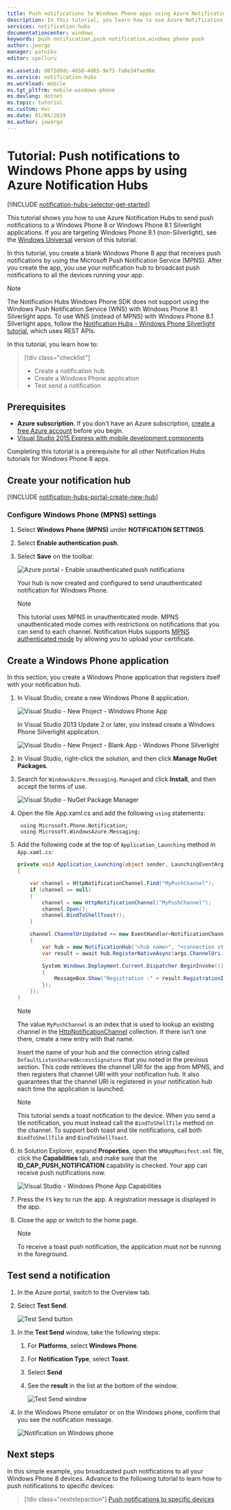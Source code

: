 ```yaml
---
title: Push notifications to Windows Phone apps using Azure Notification Hubs| Microsoft Docs
description: In this tutorial, you learn how to use Azure Notification Hubs to push notifications to a Windows Phone 8 or Windows Phone 8.1 Silverlight application.
services: notification-hubs
documentationcenter: windows
keywords: push notification,push notification,windows phone push
author: jwargo
manager: patniko
editor: spelluru

ms.assetid: d872d8dc-4658-4d65-9e71-fa8e34fae96e
ms.service: notification-hubs
ms.workload: mobile
ms.tgt_pltfrm: mobile-windows-phone
ms.devlang: dotnet
ms.topic: tutorial
ms.custom: mvc
ms.date: 01/04/2019
ms.author: jowargo
---
```


# Tutorial: Push notifications to Windows Phone apps by using Azure Notification Hubs

[!INCLUDE [notification-hubs-selector-get-started](../../includes/notification-hubs-selector-get-started.md)]

This tutorial shows you how to use Azure Notification Hubs to send push notifications to a Windows Phone 8 or Windows Phone 8.1 Silverlight applications. If you are targeting Windows Phone 8.1 (non-Silverlight), see the [Windows Universal](notification-hubs-windows-store-dotnet-get-started-wns-push-notification.md) version of this tutorial.

In this tutorial, you create a blank Windows Phone 8 app that receives push notifications by using the Microsoft Push Notification Service (MPNS). After you create the app, you use your notification hub to broadcast push notifications to all the devices running your app.

> [!NOTE]
> The Notification Hubs Windows Phone SDK does not support using the Windows Push Notification Service (WNS) with Windows Phone 8.1 Silverlight apps. To use WNS (instead of MPNS) with Windows Phone 8.1 Silverlight apps, follow the [Notification Hubs - Windows Phone Silverlight tutorial], which uses REST APIs.

In this tutorial, you learn how to:

> [!div class="checklist"]
> * Create a notification hub
> * Create a Windows Phone application
> * Test send a notification

## Prerequisites

* **Azure subscription**. If you don't have an Azure subscription, [create a free Azure account](https://azure.microsoft.com/free/) before you begin.
* [Visual Studio 2015 Express with mobile development components](https://www.visualstudio.com/vs/older-downloads/)

Completing this tutorial is a prerequisite for all other Notification Hubs tutorials for Windows Phone 8 apps.

## Create your notification hub

[!INCLUDE [notification-hubs-portal-create-new-hub](../../includes/notification-hubs-portal-create-new-hub.md)]

### Configure Windows Phone (MPNS) settings

1. Select **Windows Phone (MPNS)** under **NOTIFICATION SETTINGS**.
2. Select **Enable authentication push**.
3. Select **Save** on the toolbar.

    ![Azure portal - Enable unauthenticated push notifications](./media/notification-hubs-windows-phone-get-started/azure-portal-unauth.png)

    Your hub is now created and configured to send unauthenticated notification for Windows Phone.

    > [!NOTE]
    > This tutorial uses MPNS in unauthenticated mode. MPNS unauthenticated mode comes with restrictions on notifications that you can send to each channel. Notification Hubs supports [MPNS authenticated mode](/previous-versions/windows/apps/ff941099(v=vs.105)) by allowing you to upload your certificate.

## Create a Windows Phone application

In this section, you create a Windows Phone application that registers itself with your notification hub.

1. In Visual Studio, create a new Windows Phone 8 application.

    ![Visual Studio - New Project - Windows Phone App][13]

    In Visual Studio 2013 Update 2 or later, you instead create a Windows Phone Silverlight application.

    ![Visual Studio - New Project - Blank App - Windows Phone Silverlight][11]
2. In Visual Studio, right-click the solution, and then click **Manage NuGet Packages**.
3. Search for `WindowsAzure.Messaging.Managed` and click **Install**, and then accept the terms of use.

    ![Visual Studio - NuGet Package Manager][20]
4. Open the file App.xaml.cs and add the following `using` statements:

        using Microsoft.Phone.Notification;
        using Microsoft.WindowsAzure.Messaging;
5. Add the following code at the top of `Application_Launching` method in `App.xaml.cs`:

    ```csharp
    private void Application_Launching(object sender, LaunchingEventArgs e)
    {

        var channel = HttpNotificationChannel.Find("MyPushChannel");
        if (channel == null)
        {
            channel = new HttpNotificationChannel("MyPushChannel");
            channel.Open();
            channel.BindToShellToast();
        }

        channel.ChannelUriUpdated += new EventHandler<NotificationChannelUriEventArgs>(async (o, args) =>
        {
            var hub = new NotificationHub("<hub name>", "<connection string>");
            var result = await hub.RegisterNativeAsync(args.ChannelUri.ToString());

            System.Windows.Deployment.Current.Dispatcher.BeginInvoke(() =>
            {
                MessageBox.Show("Registration :" + result.RegistrationId, "Registered", MessageBoxButton.OK);
            });
        });
    }
    ```

   > [!NOTE]
   > The value `MyPushChannel` is an index that is used to lookup an existing channel in the [HttpNotificationChannel](/previous-versions/ff402781(v=vs.110)) collection. If there isn't one there, create a new entry with that name.

    Insert the name of your hub and the connection string called `DefaultListenSharedAccessSignature` that you noted in the previous section.
    This code retrieves the channel URI for the app from MPNS, and then registers that channel URI with your notification hub. It also guarantees that the channel URI is registered in your notification hub each time the application is launched.

   > [!NOTE]
   > This tutorial sends a toast notification to the device. When you send a tile notification, you must instead call the `BindToShellTile` method on the channel. To support both toast and tile notifications, call both `BindToShellTile` and  `BindToShellToast`.

6. In Solution Explorer, expand **Properties**, open the `WMAppManifest.xml` file, click the **Capabilities** tab, and make sure that the **ID_CAP_PUSH_NOTIFICATION** capability is checked. Your app can receive push notifications now.

    ![Visual Studio - Windows Phone App Capabilities][14]
7. Press the `F5` key to run the app. A registration message is displayed in the app.
8. Close the app or switch to the home page.

   > [!NOTE]
   > To receive a toast push notification, the application must not be running in the foreground.

## Test send a notification

1. In the Azure portal, switch to the Overview tab.
2. Select **Test Send**.

    ![Test Send button](./media/notification-hubs-windows-phone-get-started/test-send-button.png)
3. In the **Test Send** window, take the following steps:

    1. For **Platforms**, select **Windows Phone**.
    2. For **Notification Type**, select **Toast**.
    3. Select **Send**
    4. See the **result** in the list at the bottom of the window.

        ![Test Send window](./media/notification-hubs-windows-phone-get-started/test-send-window.png)
4. In the Windows Phone emulator or on the Windows phone, confirm that you see the notification message.

    ![Notification on Windows phone](./media/notification-hubs-windows-phone-get-started/notification-on-windows-phone.png)

## Next steps

In this simple example, you broadcasted push notifications to all your Windows Phone 8 devices. Advance to the following tutorial to learn how to push notifications to specific devices:

> [!div class="nextstepaction"]
>[Push notifications to specific devices](notification-hubs-windows-phone-push-xplat-segmented-mpns-notification.md)

<!-- Images. -->
[6]: ./media/notification-hubs-windows-phone-get-started/notification-hub-create-console-app.png
[7]: ./media/notification-hubs-windows-phone-get-started/notification-hub-create-from-portal.png
[8]: ./media/notification-hubs-windows-phone-get-started/notification-hub-create-from-portal2.png
[9]: ./media/notification-hubs-windows-phone-get-started/notification-hub-select-from-portal.png
[10]: ./media/notification-hubs-windows-phone-get-started/notification-hub-select-from-portal2.png
[11]: ./media/notification-hubs-windows-phone-get-started/notification-hub-create-wp-silverlight-app.png
[12]: ./media/notification-hubs-windows-phone-get-started/notification-hub-connection-strings.png
[13]: ./media/notification-hubs-windows-phone-get-started/notification-hub-create-wp-app.png
[14]: ./media/notification-hubs-windows-phone-get-started/mobile-app-enable-push-wp8.png
[15]: ./media/notification-hubs-windows-phone-get-started/notification-hub-pushauth.png
[20]: ./media/notification-hubs-windows-phone-get-started/notification-hub-windows-universal-app-install-package.png
[213]: ./media/notification-hubs-windows-phone-get-started/notification-hub-create-console-app.png

<!-- URLs. -->
[Notification Hubs Guidance]: https://msdn.microsoft.com/library/jj927170.aspx
[MPNS authenticated mode]: https://msdn.microsoft.com/library/windowsphone/develop/ff941099(v=vs.105).aspx
[Use Notification Hubs to push notifications to users]: notification-hubs-aspnet-backend-windows-dotnet-wns-notification.md
[Use Notification Hubs to send breaking news]: notification-hubs-windows-phone-push-xplat-segmented-mpns-notification.md
[toast catalog]: https://msdn.microsoft.com/library/windowsphone/develop/jj662938(v=vs.105).aspx
[tile catalog]: https://msdn.microsoft.com/library/windowsphone/develop/hh202948(v=vs.105).aspx
[Notification Hubs - Windows Phone Silverlight tutorial]: https://github.com/Azure/azure-notificationhubs-samples/tree/master/PushToSLPhoneApp
